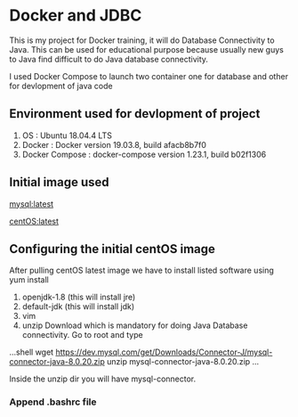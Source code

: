 # Docker and JDBC

This is my project for Docker training, it will do Database Connectivity to Java. This can be used for educational purpose because usually new guys to Java find difficult to do Java database connectivity.

I used Docker Compose to launch two container one for database and other for devlopment of java code

## Environment used for devlopment of project
1. OS : Ubuntu 18.04.4 LTS
2. Docker : Docker version 19.03.8, build afacb8b7f0
3. Docker Compose : docker-compose version 1.23.1, build b02f1306

## Initial image used
[mysql:latest](https://hub.docker.com/_/mysql)

[centOS:latest](https://hub.docker.com/_/centos)

## Configuring the initial centOS image

After pulling centOS latest image we have to install listed software using yum install
1. openjdk-1.8 (this will install jre)
2. default-jdk (this will install jdk)
3. vim
4. unzip
Download which is mandatory for doing Java Database connectivity.
Go to root and type

...shell
wget https://dev.mysql.com/get/Downloads/Connector-J/mysql-connector-java-8.0.20.zip
unzip mysql-connector-java-8.0.20.zip
...

Inside the unzip dir you will have mysql-connector.
### Append .bashrc file

